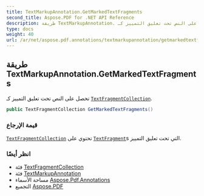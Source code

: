 ```yaml
---
title: TextMarkupAnnotation.GetMarkedTextFragments
second_title: Aspose.PDF for .NET API Reference
description: طريقة TextMarkupAnnotation. تحصل على النص تحت تعليق التمييز كـ TextFragmentCollection
type: docs
weight: 40
url: /ar/net/aspose.pdf.annotations/textmarkupannotation/getmarkedtextfragments/
---
```

## طريقة TextMarkupAnnotation.GetMarkedTextFragments

تحصل على النص تحت تعليق التمييز كـ [`TextFragmentCollection`](../../../aspose.pdf.text/textfragmentcollection/).

```csharp
public TextFragmentCollection GetMarkedTextFragments()
```

### قيمة الإرجاع

[`TextFragmentCollection`](../../../aspose.pdf.text/textfragmentcollection/) تحتوي على [`TextFragment`](../../../aspose.pdf.text/textfragment/)s التي تحت تعليق التمييز.

### انظر أيضًا

* فئة [TextFragmentCollection](../../../aspose.pdf.text/textfragmentcollection/)
* فئة [TextMarkupAnnotation](../)
* مساحة الأسماء [Aspose.Pdf.Annotations](../../../aspose.pdf.annotations/)
* التجميع [Aspose.PDF](../../../)